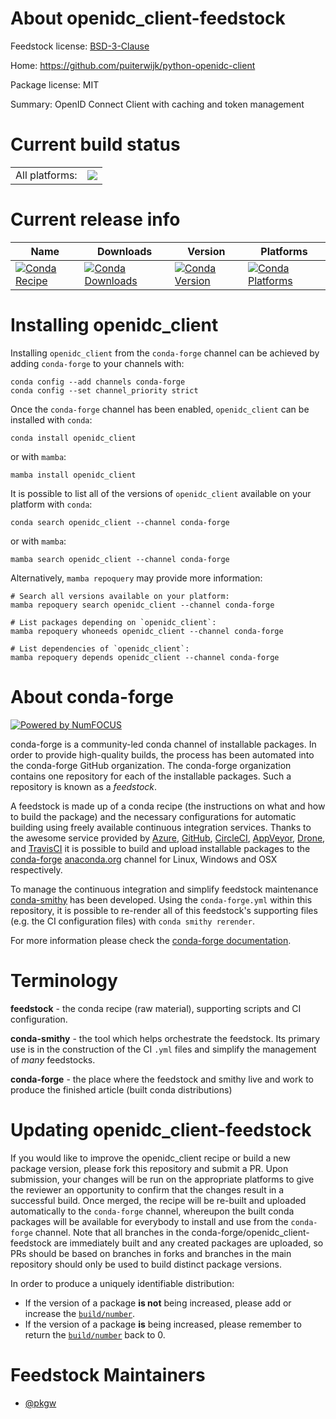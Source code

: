 About openidc_client-feedstock
==============================

Feedstock license: [BSD-3-Clause](https://github.com/conda-forge/openidc_client-feedstock/blob/main/LICENSE.txt)

Home: https://github.com/puiterwijk/python-openidc-client

Package license: MIT

Summary: OpenID Connect Client with caching and token management

Current build status
====================


<table><tr><td>All platforms:</td>
    <td>
      <a href="https://dev.azure.com/conda-forge/feedstock-builds/_build/latest?definitionId=19012&branchName=main">
        <img src="https://dev.azure.com/conda-forge/feedstock-builds/_apis/build/status/openidc_client-feedstock?branchName=main">
      </a>
    </td>
  </tr>
</table>

Current release info
====================

| Name | Downloads | Version | Platforms |
| --- | --- | --- | --- |
| [![Conda Recipe](https://img.shields.io/badge/recipe-openidc_client-green.svg)](https://anaconda.org/conda-forge/openidc_client) | [![Conda Downloads](https://img.shields.io/conda/dn/conda-forge/openidc_client.svg)](https://anaconda.org/conda-forge/openidc_client) | [![Conda Version](https://img.shields.io/conda/vn/conda-forge/openidc_client.svg)](https://anaconda.org/conda-forge/openidc_client) | [![Conda Platforms](https://img.shields.io/conda/pn/conda-forge/openidc_client.svg)](https://anaconda.org/conda-forge/openidc_client) |

Installing openidc_client
=========================

Installing `openidc_client` from the `conda-forge` channel can be achieved by adding `conda-forge` to your channels with:

```
conda config --add channels conda-forge
conda config --set channel_priority strict
```

Once the `conda-forge` channel has been enabled, `openidc_client` can be installed with `conda`:

```
conda install openidc_client
```

or with `mamba`:

```
mamba install openidc_client
```

It is possible to list all of the versions of `openidc_client` available on your platform with `conda`:

```
conda search openidc_client --channel conda-forge
```

or with `mamba`:

```
mamba search openidc_client --channel conda-forge
```

Alternatively, `mamba repoquery` may provide more information:

```
# Search all versions available on your platform:
mamba repoquery search openidc_client --channel conda-forge

# List packages depending on `openidc_client`:
mamba repoquery whoneeds openidc_client --channel conda-forge

# List dependencies of `openidc_client`:
mamba repoquery depends openidc_client --channel conda-forge
```


About conda-forge
=================

[![Powered by
NumFOCUS](https://img.shields.io/badge/powered%20by-NumFOCUS-orange.svg?style=flat&colorA=E1523D&colorB=007D8A)](https://numfocus.org)

conda-forge is a community-led conda channel of installable packages.
In order to provide high-quality builds, the process has been automated into the
conda-forge GitHub organization. The conda-forge organization contains one repository
for each of the installable packages. Such a repository is known as a *feedstock*.

A feedstock is made up of a conda recipe (the instructions on what and how to build
the package) and the necessary configurations for automatic building using freely
available continuous integration services. Thanks to the awesome service provided by
[Azure](https://azure.microsoft.com/en-us/services/devops/), [GitHub](https://github.com/),
[CircleCI](https://circleci.com/), [AppVeyor](https://www.appveyor.com/),
[Drone](https://cloud.drone.io/welcome), and [TravisCI](https://travis-ci.com/)
it is possible to build and upload installable packages to the
[conda-forge](https://anaconda.org/conda-forge) [anaconda.org](https://anaconda.org/)
channel for Linux, Windows and OSX respectively.

To manage the continuous integration and simplify feedstock maintenance
[conda-smithy](https://github.com/conda-forge/conda-smithy) has been developed.
Using the ``conda-forge.yml`` within this repository, it is possible to re-render all of
this feedstock's supporting files (e.g. the CI configuration files) with ``conda smithy rerender``.

For more information please check the [conda-forge documentation](https://conda-forge.org/docs/).

Terminology
===========

**feedstock** - the conda recipe (raw material), supporting scripts and CI configuration.

**conda-smithy** - the tool which helps orchestrate the feedstock.
                   Its primary use is in the construction of the CI ``.yml`` files
                   and simplify the management of *many* feedstocks.

**conda-forge** - the place where the feedstock and smithy live and work to
                  produce the finished article (built conda distributions)


Updating openidc_client-feedstock
=================================

If you would like to improve the openidc_client recipe or build a new
package version, please fork this repository and submit a PR. Upon submission,
your changes will be run on the appropriate platforms to give the reviewer an
opportunity to confirm that the changes result in a successful build. Once
merged, the recipe will be re-built and uploaded automatically to the
`conda-forge` channel, whereupon the built conda packages will be available for
everybody to install and use from the `conda-forge` channel.
Note that all branches in the conda-forge/openidc_client-feedstock are
immediately built and any created packages are uploaded, so PRs should be based
on branches in forks and branches in the main repository should only be used to
build distinct package versions.

In order to produce a uniquely identifiable distribution:
 * If the version of a package **is not** being increased, please add or increase
   the [``build/number``](https://docs.conda.io/projects/conda-build/en/latest/resources/define-metadata.html#build-number-and-string).
 * If the version of a package **is** being increased, please remember to return
   the [``build/number``](https://docs.conda.io/projects/conda-build/en/latest/resources/define-metadata.html#build-number-and-string)
   back to 0.

Feedstock Maintainers
=====================

* [@pkgw](https://github.com/pkgw/)


